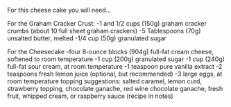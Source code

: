 For this cheese cake you will need...

For the Graham Cracker Crust:
-1 and 1/2 cups (150g) graham cracker crumbs (about 10 full sheet graham crackers)
-5 Tablespoons (70g) unsalted butter, melted
-1/4 cup (50g) granulated sugar

For the Cheesecake
-four 8-ounce blocks (904g) full-fat cream cheese, softened to room temperature
-1 cup (200g) granulated sugar
-1 cup (240g) full-fat sour cream, at room temperature
-1 teaspoon pure vanilla extract
-2 teaspoons fresh lemon juice (optional, but recommended)
-3 large eggs, at room temperature
topping suggestions: salted caramel, lemon curd, strawberry topping, chocolate ganache, red wine chocolate ganache, fresh fruit, whipped cream, or raspberry sauce (recipe in notes)